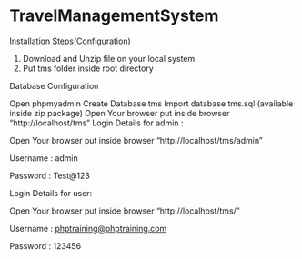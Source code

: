 # TravelManagementSystem
Installation Steps(Configuration)
1. Download and Unzip file on your local system.
2. Put tms folder inside root directory

Database Configuration

Open phpmyadmin
Create Database tms
Import database tms.sql (available inside zip package)
Open Your browser put inside browser “http://localhost/tms”
Login Details for admin : 

Open Your browser put inside browser “http://localhost/tms/admin”

Username : admin

Password : Test@123

Login Details for user: 

Open Your browser put inside browser “http://localhost/tms/”

Username : phptraining@phptraining.com

Password : 123456
